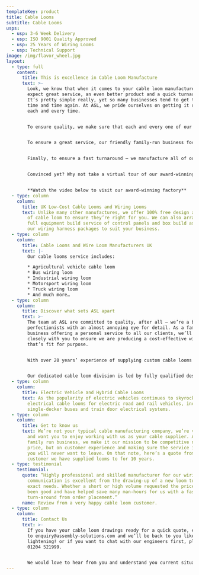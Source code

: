 ```yaml
---
templateKey: product
title: Cable Looms
subtitle: Cable Looms
usps:
  - usp: 3-6 Week Delivery
  - usp: ISO 9001 Quality Approved
  - usp: 25 Years of Wiring Looms
  - usp: Technical Support
image: /img/flavor_wheel.jpg
layout:
  - type: full
    content:
      title: This is excellence in Cable Loom Manufacture
      text: >-
        Look, we know that when it comes to your cable loom manufacturer, you
        expect great service, an even better product and a quick turnaround.
        It’s pretty simple really, yet so many businesses tend to get this wrong
        time and time again. At ASL, we pride ourselves on getting it right,
        each and every time. 


        To ensure quality, we make sure that each and every one of our technical staff is IPC A-620 trained and our quality department check everything before it goes out to you. 


        To ensure a great service, our friendly family-run business focuses on building long-term relationships with our clients, rather than just selling a product then washing our hands of you.


        Finally, to ensure a fast turnaround – we manufacture all of our products in our sole factory in the North East. 


        Convinced yet? Why not take a virtual tour of our award-winning factory to see where this all takes place: 


        **Watch the video below to visit our award-winning factory**
  - type: column
    column:
      title: UK Low-Cost Cable Looms and Wiring Looms
      text: Unlike many other manufactures, we offer 100% free design and development
        of cable loom to ensure they’re right for you. We can also arrange a
        full equipment build service of control panels and box build as part of
        our wiring harness packages to suit your business.
  - type: column
    column:
      title: Cable Looms and Wire Loom Manufacturers UK 
      text: |-
        Our cable looms service includes:

        * Agricultural vehicle cable loom
        * Bus wiring loom
        * Industrial wiring loom
        * Motorsport wiring loom
        * Truck wiring loom
        * And much more…
  - type: column
    column:
      title: Discover what sets ASL apart
      text: >-
        The team at ASL are committed to quality, after all – we’re a bunch of
        perfectionists with an almost annoying eye for detail. As a family run
        business offering a personal service to all our clients, we’ll work
        closely with you to ensure we are producing a cost-effective wiring loom
        that’s fit for purpose.


        With over 20 years’ experience of supplying custom cable looms and cable harness, we can help your business to reduce your costs and output while improving your quality. 


        Our dedicated cable loom division is led by fully qualified design engineers who not only assist with initial design and development but are also always on hand to help production with the manufacture and any niggly last-minute technical changes.
  - type: column
    column:
      title: Electric Vehicle and Hybrid Cable Looms
      text: As the popularity of electric vehicles continues to skyrocket, we offer
        electrical cable looms for electric road and rail vehicles, including
        single-decker buses and train door electrical systems.
  - type: column
    column:
      title: Get to know us
      text: We’re not your typical cable manufacturing company, we’re very personable
        and want you to enjoy working with us as your cable supplier. As a
        family run business, we make it our mission to be competitive not only
        price, but on customer experience and making sure the service is so good
        you will never want to leave. On that note, here’s a quote from a
        customer we have supplied looms to for 10 years.
  - type: testimonial
    testimonial:
      quote: “Highly professional and skilled manufacturer for our wiring needs. Their
        communication is excellent from the drawing-up of a new loom to our
        exact needs. Whether a short or high volume requested the prices have
        been good and have helped save many man-hours for us with a fast
        turn-around from order placement.”
      name: Review from a very happy cable loom customer.
  - type: column
    column:
      title: Contact Us
      text: >-
        If you have your cable loom drawings ready for a quick quote, email them
        to enquiry@assembly-solutions.com and we’ll be back to you like
        lightening! or if you want to chat with our engineers first, please call
        01204 521999.


        We would love to hear from you and understand you current situation with cable looms. It may be you are currently making these in-house or looking at moving them from an overseas supplier to a UK, either way we will be able to help. We have a team of sales engineers who are experts in any type of cable loom or cable harness.
---
```

